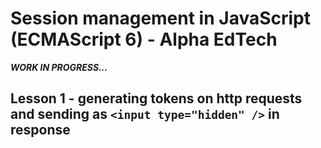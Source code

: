 # Session management in JavaScript (ECMAScript 6) - Alpha EdTech

***WORK IN PROGRESS...***

## Lesson 1 - generating tokens on http requests and sending as `<input type="hidden" />` in response
